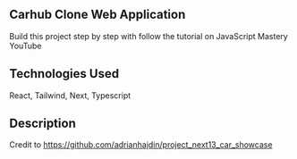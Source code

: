 ## Carhub Clone Web Application
Build this project step by step with follow the tutorial on JavaScript Mastery YouTube
## Technologies Used
React, Tailwind, Next, Typescript
## Description
Credit to https://github.com/adrianhajdin/project_next13_car_showcase

